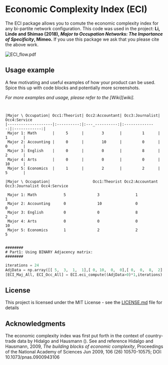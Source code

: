 # Economic Complexity Index (ECI)
The ECI package allows you to comute the economic complexity index for any bi-partite network configuration.  This code was used in the project: **Li, Linde and Shimao (2018), *Major to Occupation Networks: The Importance of Specificity*, Mimeo.**  If you use this package we ask that you please cite the above work. 

![ECI_flow.pdf](ECI_flow.png)

## Usage example

A few motivating and useful examples of how your product can be used. Spice this up with code blocks and potentially more screenshots.

_For more examples and usage, please refer to the [Wiki][wiki]._

```


|Major \ Occupation| Occ1:Theorist| Occ2:Accountant| Occ3:Journalist| Occ4:Service
|--------------------|:----------:|:---_----------:|:--------------:|:------------:|
 Major 1: Math       |     5      |        3       |         1      |      1       |
 Major 2: Accounting |     0      |        10      |         0      |      0       |   
 Major 3: English    |     0      |        0       |         8      |      2       |   
 Major 4: Arts       |     0      |        0       |         0      |      10      |
 Major 5: Economics  |     1      |        2       |         2      |      5       | 
```

```
|Major \ Occupation|                   Occ1:Theorist Occ2:Accountant Occ3:Journalist Occ4:Service

 Major 1: Math            5              3                1            1
 Major 2: Accounting      0              10               0            0          
 Major 3: English         0              0                8            2          
 Major 4: Arts            0              0                0            10
 Major 5: Economics       1              2                2            5 


########
# Part1: Using BINARY Adjacency matrix:
########
```

```python
iterations = 24
AdjData = np.array([[ 5,  3,  1,  1],[ 0, 10,  0,  0],[ 0,  0,  8,  2],[ 0,  0,  0, 10],[ 1,  2,  2,  5]],dtype='f')
[ECI_Maj_All, ECI_Occ_All] = ECI.eci_compute((AdjData>0)*1,iterations)
```

## License

This project is licensed under the MIT License - see the [LICENSE.md](LICENSE.md) file for details

## Acknowledgments
The economic complexity index was first put forth in the context of country-trade data by Hidalgo and Hausmann (). See and reference 
Hidalgo and Hausmann, 2009, *The building blocks of economic complexity*, Proceedings of the National Academy of Sciences Jun 2009, 106 (26) 10570-10575; DOI: 10.1073/pnas.0900943106
